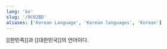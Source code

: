 ```yaml
---
lang: 'ko'
slug: '/9C02BD'
aliases: ['Korean Language', 'Korean languages', 'Korean']
---
```


[[한민족]]과 [[대한민국]]의 언어이다.
